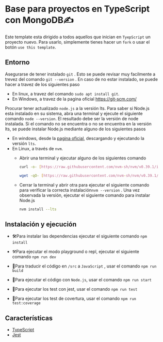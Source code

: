 # Base para proyectos en TypeScript  con MongoDB:writing_hand:

Este template esta dirigido a todos aquellos que inician en `TyepScript` un proyecto nuevo. Para usarlo, simplemente tienes hacer un `fork` o usar el botón `use this template`.

## Entorno

Asegurarse de tener instalado `git` . Esto se puede revisar muy facilmente a trevez del comando `git --version` . En caso de no estar instalado, se puede hacer a travez de los siguientes paso

- En linux, a travez del comando `sudo apt install git`.
- En Windows, a travez de la pagina oficial https://git-scm.com/

Procurar tener actualizado `node.js` a la versión lts. Para saber si Node.js esta instalado en su sistema, abra una terminal y ejecute el siguiente comando `node --version`. El resultado debe ser la versión de node instalada. Si el comando no se encuentra o no se encuentra en la versión lts, se puede instalar Node.js mediante alguno de los siguientes pasos

- En windows, desde la [pagina oficial](https://nodejs.org/en/), descargando y ejecutando la versión `lts`.
- En Linux, a través de `nvm`.
    - Abrir una terminal y ejecutar alguno de los siguientes comando
      
        ```bash
        curl -o- [https://raw.githubusercontent.com/nvm-sh/nvm/v0.39.1/install.sh](https://raw.githubusercontent.com/nvm-sh/nvm/v0.39.1/install.sh) | bash
        ```
        
        ```bash
        wget -qO- [https://raw.githubusercontent.com/nvm-sh/nvm/v0.39.1/install.sh](https://raw.githubusercontent.com/nvm-sh/nvm/v0.39.1/install.sh) | bash
        ```
        
    - Cerrar la terminal y abrir otra para ejecutar el siguiente comando para verificar la correcta instalación`nvm --version` . Una vez observada la versión, ejecutar el siguiente comando para instalar Node.js
      
        ```bash
        nvm install --lts
        ```


## Instalación y ejecución

- 🛠Para instalar las dependencias ejecutar el siguiente comando `npm install`

- ⚒Para ejecutar el modo playground o repl, ejecutar el siguiente comando `npm run dev`

- 🔧Para traducir el código en `/src` a `JavaScript` , usar el comando `npm run build`

- 🔑Para ejecutar el código con `Node.js`, usar el comando `npm run start`

- 🧪Para ejecutar los test con jest, usar el comando `npm run test`

- 🧪Para ejecutar los test de covertura, usar el comando `npm run test:coverage`

## Características

- [TypeScript](https://www.typescriptlang.org/)
- [Jest](https://jestjs.io/)
